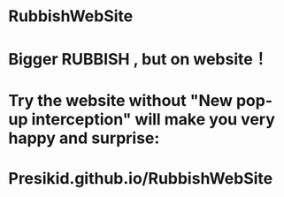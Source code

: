# RubbishWebSite
# Bigger RUBBISH , but on website！
# Try the website without "New pop-up interception" will make you very happy and surprise:
# Presikid.github.io/RubbishWebSite
